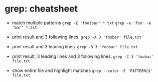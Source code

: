 # grep: cheatsheet

* match multiple patterns
`grep -E 'foo|bar' *.txt`
`grep -e 'foo' -e 'bar' *.txt`

* print result and 3 following lines.
`grep -A 3 'foobar' file.txt`

* print result and 3 leading lines.
`grep -B 3 'foobar' file.txt`

* print result, 3 leading lines and 3 following lines.
`grep -C 3 'foobar' file.txt`

* show entire file and highlight matches
`grep --color -E 'PATTERN|$' file.txt`
